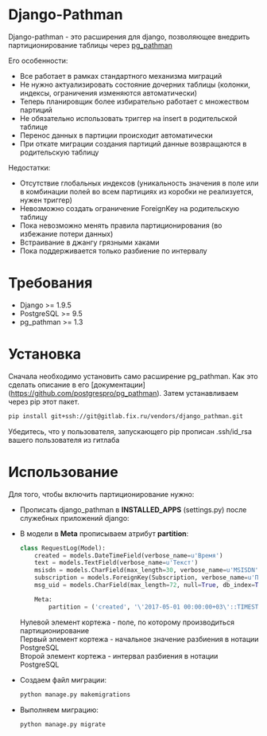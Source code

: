 # Django-Pathman

Django-pathman - это расширения для django, позволяющее внедрить партиционирование таблицы через [pg_pathman](https://postgrespro.ru/docs/postgrespro/9.6/pg-pathman)

Его особенности:

- Все работает в рамках стандартного механизма миграций
- Не нужно актуализировать состояние дочерних таблицы (колонки, индексы, ограничения изменяются автоматически)
- Теперь планировщик более избирательно работает с множеством партиций
- Не обязательно использовать триггер на insert в родительской таблице
- Перенос данных в партиции происходит автоматически
- При откате миграции создания партиций данные возвращаются в родительскую таблицу

Недостатки:

- Отсутствие глобальных индексов (уникальность значения в поле или в комбинации полей во всем партициях из коробки не реализуется, нужен триггер)
- Невозможно создать ограничение ForeignKey на родительскую таблицу
- Пока невозможно менять правила партиционирования (во избежание потери данных)
- Встраивание в джангу грязными хаками
- Пока поддерживается только разбиение по интервалу

# Требования

- Django >= 1.9.5
- PostgreSQL >= 9.5
- pg_pathman >= 1.3

# Установка

Сначала необходимо установить само расширение pg_pathman. Как это сделать описание в его [документации] (https://github.com/postgrespro/pg_pathman). Затем устанавливаем через pip этот пакет.
```bash
pip install git+ssh://git@gitlab.fix.ru/vendors/django_pathman.git
```
Убедитесь, что у пользователя, запускающего pip прописан .ssh/id_rsa вашего пользователя из гитлаба

# Использование

Для того, чтобы включить партиционирование нужно:

- Прописать django_pathman в **INSTALLED_APPS** (settings.py) после служебных приложений django:
- В модели в **Meta** прописываем атрибут **partition**:
  ```python
  class RequestLog(Model):
      created = models.DateTimeField(verbose_name=u'Время')
      text = models.TextField(verbose_name=u'Текст')
      msisdn = models.CharField(max_length=30, verbose_name=u'MSISDN', db_index=True)
      subscription = models.ForeignKey(Subscription, verbose_name=u'Подписка', null=True)
      msg_uid = models.CharField(max_length=72, null=True, db_index=True, unique=True)

      Meta:
          partition = ('created', '\'2017-05-01 00:00:00+03\'::TIMESTAMP WITH TIME ZONE', 'INTERVAL \'1 month\'')
  ```
  Нулевой элемент кортежа - поле, по которому производиться партиционирование <br/>
  Первый элемент кортежа - начальное значение разбиения в нотации PostgreSQL <br/>
  Второй элемент кортежа - интервал разбиения в нотации PostgreSQL

- Создаем файл миграции:

  ```sh
  python manage.py makemigrations
  ```

- Выполняем миграцию:

  ```sh
  python manage.py migrate
  ```
